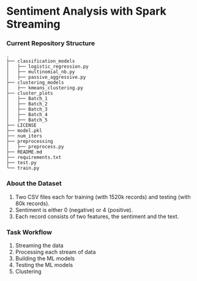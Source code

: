 # Sentiment Analysis with Spark Streaming
### Current Repository Structure
```
.
├── classification_models
│   ├── logistic_regression.py
│   ├── multinomial_nb.py
│   ├── passive_aggressive.py
├── clustering_models
│   ├── kmeans_clustering.py
├── cluster_plots
│   ├── Batch_1
│   ├── Batch_2
│   ├── Batch_3
│   ├── Batch_4
│   ├── Batch_5
├── LICENSE
├── model.pkl
├── num_iters
├── preprocessing
│   ├── preprocess.py
├── README.md
├── requirements.txt
├── test.py
└── train.py

```
### About the Dataset
1. Two CSV files each for training (with 1520k records) and testing (with 80k records).
2. Sentiment is either 0 (negative) or 4 (positive).
3. Each record consists of two features, the sentiment and the text.

### Task Workflow
1. Streaming the data
2. Processing each stream of data
3. Building the ML models
4. Testing the ML models
5. Clustering

